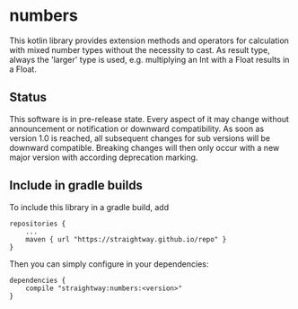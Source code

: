 # numbers

This kotlin library provides extension methods
and operators for calculation with mixed number
types without the necessity to cast. As result
type, always the 'larger' type is used, e.g.
multiplying an Int with a Float results in a Float.

## Status

This software is in pre-release state. Every aspect of it may change without announcement or notification or downward
compatibility. As soon as version 1.0 is reached, all subsequent changes for sub versions will be downward compatible. Breaking changes will then only occur with a new major version with according deprecation marking.

## Include in gradle builds

To include this library in a gradle build, add

    repositories {
        ...
        maven { url "https://straightway.github.io/repo" }
    }

Then you can simply configure in your dependencies:

    dependencies {
        compile "straightway:numbers:<version>"
    }
